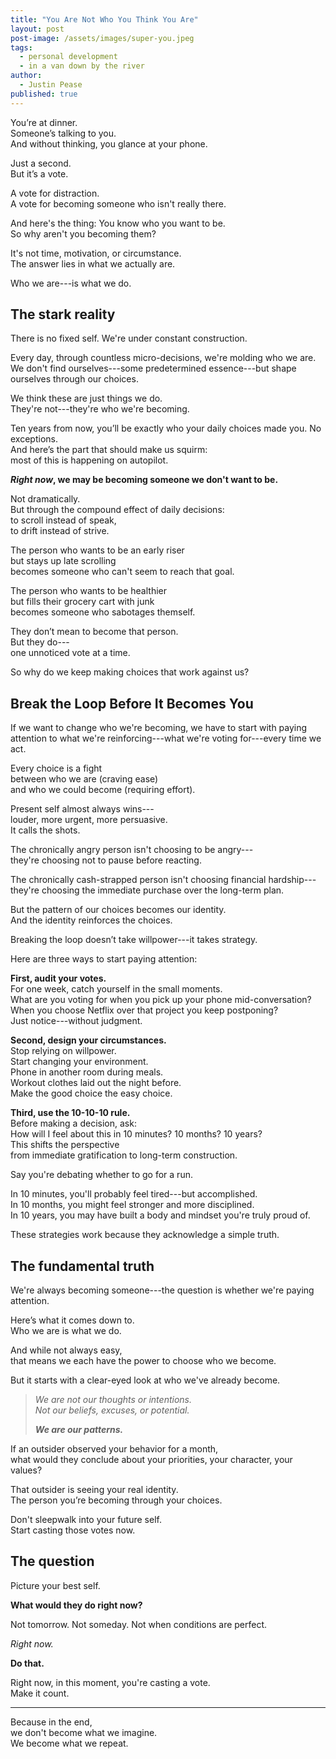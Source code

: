 ```yaml
---
title: "You Are Not Who You Think You Are"
layout: post
post-image: /assets/images/super-you.jpeg
tags:
  - personal development
  - in a van down by the river
author:
  - Justin Pease
published: true
---
```


You’re at dinner.  
Someone’s talking to you.  
And without thinking, you glance at your phone.

Just a second.  
But it’s a vote.

A vote for distraction.  
A vote for becoming someone who isn't really there.

And here's the thing: You know who you want to be.  
So why aren't you becoming them?

It's not time, motivation, or circumstance.  
The answer lies in what we actually are.

Who we are---is what we do.

## The stark reality

There is no fixed self. We're under constant construction.

Every day, through countless micro-decisions, we're molding who we are.  
We don't find ourselves---some predetermined essence---but shape ourselves through our choices.

We think these are just things we do.  
They're not---they're who we're becoming.

Ten years from now, you’ll be exactly who your daily choices made you. No exceptions.  
And here’s the part that should make us squirm:  
most of this is happening on autopilot.

**_Right now_, we may be becoming someone we don't want to be.**

Not dramatically.  
But through the compound effect of daily decisions:  
to scroll instead of speak,  
to drift instead of strive.

The person who wants to be an early riser  
but stays up late scrolling  
becomes someone who can't seem to reach that goal.

The person who wants to be healthier  
but fills their grocery cart with junk  
becomes someone who sabotages themself.

They don’t mean to become that person.  
But they do---  
one unnoticed vote at a time.

So why do we keep making choices that work against us?

## Break the Loop Before It Becomes You

If we want to change who we're becoming, we have to start with paying attention to what we're reinforcing---what we're voting for---every time we act.

Every choice is a fight  
between who we are (craving ease)  
and who we could become (requiring effort).

Present self almost always wins---  
louder, more urgent, more persuasive.  
It calls the shots.

The chronically angry person isn't choosing to be angry---  
they're choosing not to pause before reacting.

The chronically cash-strapped person isn't choosing financial hardship---  
they're choosing the immediate purchase over the long-term plan.

But the pattern of our choices becomes our identity.  
And the identity reinforces the choices.

Breaking the loop doesn’t take willpower---it takes strategy.

Here are three ways to start paying attention:

**First, audit your votes.**  
For one week, catch yourself in the small moments.  
What are you voting for when you pick up your phone mid-conversation?  
When you choose Netflix over that project you keep postponing?  
Just notice---without judgment.

**Second, design your circumstances.**  
Stop relying on willpower.  
Start changing your environment.  
Phone in another room during meals.  
Workout clothes laid out the night before.  
Make the good choice the easy choice.

**Third, use the 10-10-10 rule.**  
Before making a decision, ask:  
How will I feel about this in 10 minutes? 10 months? 10 years?  
This shifts the perspective  
from immediate gratification to long-term construction.

Say you're debating whether to go for a run.

In 10 minutes, you'll probably feel tired---but accomplished.  
In 10 months, you might feel stronger and more disciplined.  
In 10 years, you may have built a body and mindset you're truly proud of.

These strategies work because they acknowledge a simple truth.

## The fundamental truth

We're always becoming someone---the question is whether we're paying attention.

Here’s what it comes down to.  
Who we are is what we do.

And while not always easy,  
that means we each have the power to choose who we become.

But it starts with a clear-eyed look at who we've already become.

> _We are not our thoughts or intentions._  
> _Not our beliefs, excuses, or potential._
>
> **_We are our patterns._**

If an outsider observed your behavior for a month,  
what would they conclude about your priorities, your character, your values?

That outsider is seeing your real identity.  
The person you’re becoming through your choices.

Don't sleepwalk into your future self.  
Start casting those votes now.

## The question

Picture your best self.

**What would they do right now?**

Not tomorrow.
Not someday.
Not when conditions are perfect.

_Right now._

**Do that.**

Right now, in this moment, you're casting a vote.  
Make it count.

---

Because in the end,  
we don't become what we imagine.  
We become what we repeat.
